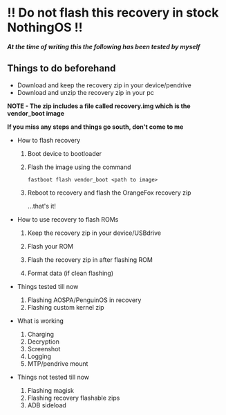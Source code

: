 # !! Do not flash this recovery in stock NothingOS !!


***At the time of writing this the following has been tested by myself***


 ## Things to do beforehand

  - Download and keep the recovery zip in your device/pendrive
  - Download and unzip the recovery zip in your pc

  **NOTE - The zip includes a file called recovery.img which is the vendor_boot image**

  **If you miss any steps and things go south, don't come to me**

 - How to flash recovery 
   1. Boot device to bootloader
  
   2. Flash the image using the command
  

       `fastboot flash vendor_boot <path to image>`
   3. Reboot to recovery and flash the OrangeFox recovery zip
   
        ...that's it!

 - How to use recovery to flash ROMs
   1. Keep the recovery zip in your device/USBdrive

  
   2. Flash your ROM
  

   3. Flash the recovery zip in after flashing ROM

   4. Format data (if clean flashing)

 - Things tested till now
   1. Flashing AOSPA/PenguinOS in recovery
   2. Flashing custom kernel zip

 - What is working 
   1. Charging
   2. Decryption
   3. Screenshot
   4. Logging
   5. MTP/pendrive mount


 - Things not tested till now
   1. Flashing magisk
   2. Flashing recovery flashable zips
   3. ADB sideload
